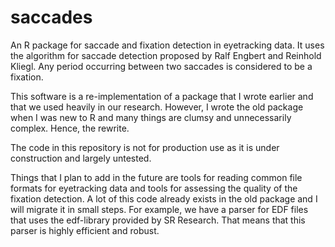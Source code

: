 saccades
========

An R package for saccade and fixation detection in eyetracking data.  It uses the algorithm for saccade detection proposed by Ralf Engbert and Reinhold Kliegl.  Any period occurring between two saccades is considered to be a fixation. 

This software is a re-implementation of a package that I wrote earlier and that we used heavily in our research.  However, I wrote the old package when I was new to R and many things are clumsy and unnecessarily complex.  Hence, the rewrite.

The code in this repository is not for production use as it is under construction and largely untested.

Things that I plan to add in the future are tools for reading common file formats for eyetracking data and tools for assessing the quality of the fixation detection.  A lot of this code already exists in the old package and I will migrate it in small steps.  For example, we have a parser for EDF files that uses the edf-library provided by SR Research.  That means that this parser is highly efficient and robust.

